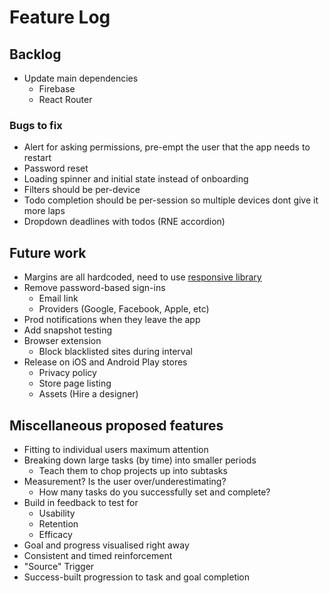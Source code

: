 # Feature Log

## Backlog

- Update main dependencies
  - Firebase
  - React Router

### Bugs to fix

- Alert for asking permissions, pre-empt the user that the app needs to restart
- Password reset
- Loading spinner and initial state instead of onboarding
- Filters should be per-device
- Todo completion should be per-session so multiple devices dont give it more laps
- Dropdown deadlines with todos (RNE accordion)

## Future work

- Margins are all hardcoded, need to use [responsive library](https://github.com/marudy/react-native-responsive-screen#example)
- Remove password-based sign-ins
  - Email link
  - Providers (Google, Facebook, Apple, etc)
- Prod notifications when they leave the app
- Add snapshot testing
- Browser extension
  - Block blacklisted sites during interval
- Release on iOS and Android Play stores
  - Privacy policy
  - Store page listing
  - Assets (Hire a designer)

## Miscellaneous proposed features

- Fitting to individual users maximum attention
- Breaking down large tasks (by time) into smaller periods
  - Teach them to chop projects up into subtasks
- Measurement? Is the user over/underestimating?
  - How many tasks do you successfully set and complete?
- Build in feedback to test for
  - Usability
  - Retention
  - Efficacy
- Goal and progress visualised right away
- Consistent and timed reinforcement
- "Source" Trigger
- Success-built progression to task and goal completion
